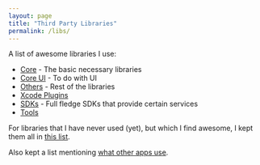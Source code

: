 ```yaml
---
layout: page
title: "Third Party Libraries"
permalink: /libs/
---
```


A list of awesome libraries I use:

- [Core](/libs/core/) - The basic necessary libraries
- [Core UI](/libs/core-ui/) - To do with UI
- [Others](/libs/others/) - Rest of the libraries
- [Xcode Plugins](/xcode-plugins/)
- [SDKs](/sdks/) - Full fledge SDKs that provide certain services
- [Tools](/tools/)

For libraries that I have never used (yet), but which I find awesome, I kept them all in [this list](/libs/kiv/).

Also kept a list mentioning [what other apps use](/libs/what-did-this-app-use/).
